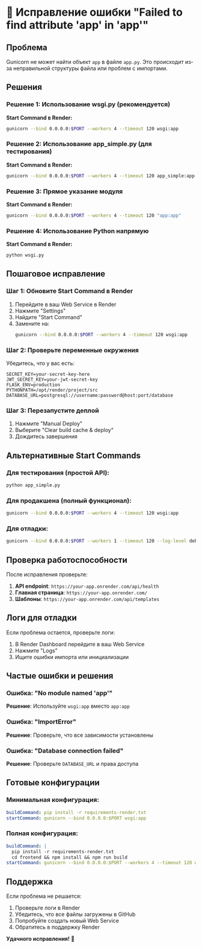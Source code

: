 # 🚨 Исправление ошибки "Failed to find attribute 'app' in 'app'"

## Проблема
Gunicorn не может найти объект `app` в файле `app.py`. Это происходит из-за неправильной структуры файла или проблем с импортами.

## Решения

### Решение 1: Использование wsgi.py (рекомендуется)

**Start Command в Render:**
```bash
gunicorn --bind 0.0.0.0:$PORT --workers 4 --timeout 120 wsgi:app
```

### Решение 2: Использование app_simple.py (для тестирования)

**Start Command в Render:**
```bash
gunicorn --bind 0.0.0.0:$PORT --workers 4 --timeout 120 app_simple:app
```

### Решение 3: Прямое указание модуля

**Start Command в Render:**
```bash
gunicorn --bind 0.0.0.0:$PORT --workers 4 --timeout 120 "app:app"
```

### Решение 4: Использование Python напрямую

**Start Command в Render:**
```bash
python wsgi.py
```

## Пошаговое исправление

### Шаг 1: Обновите Start Command в Render

1. Перейдите в ваш Web Service в Render
2. Нажмите "Settings"
3. Найдите "Start Command"
4. Замените на:
   ```bash
   gunicorn --bind 0.0.0.0:$PORT --workers 4 --timeout 120 wsgi:app
   ```

### Шаг 2: Проверьте переменные окружения

Убедитесь, что у вас есть:
```env
SECRET_KEY=your-secret-key-here
JWT_SECRET_KEY=your-jwt-secret-key
FLASK_ENV=production
PYTHONPATH=/opt/render/project/src
DATABASE_URL=postgresql://username:password@host:port/database
```

### Шаг 3: Перезапустите деплой

1. Нажмите "Manual Deploy"
2. Выберите "Clear build cache & deploy"
3. Дождитесь завершения

## Альтернативные Start Commands

### Для тестирования (простой API):
```bash
python app_simple.py
```

### Для продакшена (полный функционал):
```bash
gunicorn --bind 0.0.0.0:$PORT --workers 4 --timeout 120 wsgi:app
```

### Для отладки:
```bash
gunicorn --bind 0.0.0.0:$PORT --workers 1 --timeout 120 --log-level debug wsgi:app
```

## Проверка работоспособности

После исправления проверьте:

1. **API endpoint**: `https://your-app.onrender.com/api/health`
2. **Главная страница**: `https://your-app.onrender.com/`
3. **Шаблоны**: `https://your-app.onrender.com/api/templates`

## Логи для отладки

Если проблема остается, проверьте логи:

1. В Render Dashboard перейдите в ваш Web Service
2. Нажмите "Logs"
3. Ищите ошибки импорта или инициализации

## Частые ошибки и решения

### Ошибка: "No module named 'app'"
**Решение**: Используйте `wsgi:app` вместо `app:app`

### Ошибка: "ImportError"
**Решение**: Проверьте, что все зависимости установлены

### Ошибка: "Database connection failed"
**Решение**: Проверьте `DATABASE_URL` и права доступа

## Готовые конфигурации

### Минимальная конфигурация:
```yaml
buildCommand: pip install -r requirements-render.txt
startCommand: gunicorn --bind 0.0.0.0:$PORT wsgi:app
```

### Полная конфигурация:
```yaml
buildCommand: |
  pip install -r requirements-render.txt
  cd frontend && npm install && npm run build
startCommand: gunicorn --bind 0.0.0.0:$PORT --workers 4 --timeout 120 wsgi:app
```

## Поддержка

Если проблема не решается:
1. Проверьте логи в Render
2. Убедитесь, что все файлы загружены в GitHub
3. Попробуйте создать новый Web Service
4. Обратитесь в поддержку Render

**Удачного исправления!** 🚀 